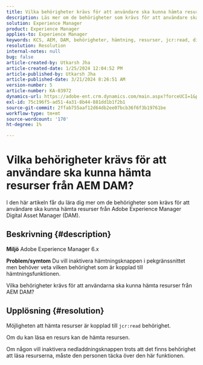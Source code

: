 ```yaml
---
title: Vilka behörigheter krävs för att användare ska kunna hämta resurser från AEM DAM?
description: Läs mer om de behörigheter som krävs för att användare ska kunna hämta resurser från Adobe Experience Manager DAM.
solution: Experience Manager
product: Experience Manager
applies-to: Experience Manager
keywords: KCS, AEM, DAM, behörigheter, hämtning, resurser, jcr:read, digitalt resurshanteringssystem
resolution: Resolution
internal-notes: null
bug: false
article-created-by: Utkarsh Jha
article-created-date: 1/25/2024 12:04:52 PM
article-published-by: Utkarsh Jha
article-published-date: 3/21/2024 8:26:51 AM
version-number: 5
article-number: KA-03972
dynamics-url: https://adobe-ent.crm.dynamics.com/main.aspx?forceUCI=1&pagetype=entityrecord&etn=knowledgearticle&id=ecedb8ef-79bb-ee11-a569-6045bd0065b6
exl-id: 75c196f5-ad51-4a31-8b44-881dd1b1f2b1
source-git-commit: 2ffab755aaf12d64db2ee07bcb36f6f3b19761be
workflow-type: tm+mt
source-wordcount: '170'
ht-degree: 1%

---
```


# Vilka behörigheter krävs för att användare ska kunna hämta resurser från AEM DAM?


I den här artikeln får du lära dig mer om de behörigheter som krävs för att användare ska kunna hämta resurser från Adobe Experience Manager Digital Asset Manager (DAM).

## Beskrivning {#description}


<b>Miljö</b>
Adobe Experience Manager 6.x

<b>Problem/symtom</b>
Du vill inaktivera hämtningsknappen i pekgränssnittet men behöver veta vilken behörighet som är kopplad till hämtningsfunktionen.

Vilka behörigheter krävs för att användarna ska kunna hämta resurser från AEM DAM?


## Upplösning {#resolution}


Möjligheten att hämta resurser är kopplad till `jcr:read` behörighet.

Om du kan läsa en resurs kan de hämta resursen.

Om någon vill inaktivera nedladdningsknappen trots att det finns behörighet att läsa resurserna, måste den personen täcka över den här funktionen.
